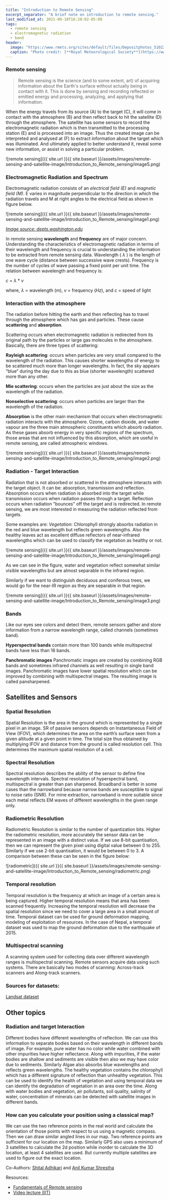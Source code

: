 ```yaml
---
title: "Introduction to Remote Sensing"
excerpt_separator: "A brief note on introduction to remote sensing."
last_modified_at: 2021-09-10T16:20:02-05:00
tags:
  - remote sensing
  - electromagnetic radiation
  - band
header:
  image: "https://www.rmets.org/sites/default/files/Depositphotos_51022571_s-2015.jpg"
  caption: "Photo credit: [**Royal Meteorological Society**](https://www.rmets.org/sites/default/files/Depositphotos_51022571_s-2015.jpg)"
---
```


### Remote sensing

> Remote sensing is the science (and to some extent, art) of acquiring
> information about the Earth's surface without actually being in contact
> with it. This is done by sensing and recording reflected or emitted energy
> and processing, analyzing, and applying that information.

When the energy travels from its source (A) to the target (C), it will come in contact with the atmosphere (B) and then reflect back to hit the satellite (D) through the atmosphere. The satellite has some sensors to record the electromagnetic radiation which is then transmitted to the processing station (E) and is processed into an image. Thus the created image can be interpreted and analysed at (F) to extract information about the target which was illuminated. And ultimately applied to better understand it, reveal some new information, or assist in solving a particular problem.

![remote sensing]({{ site.url }}{{ site.baseurl }}/assets/images/remote-sensing-and-satellite-image/Introduction_to_Remote_sensing/image5.png)

### Electromagnetic Radiation and Spectrum

Electromagnetic radiation consists of an _electrical field (E)_ and _magnetic field (M)_. E varies in magnitude perpendicular to the direction in which the radiation travels and M at right angles to the electrical field as shown in figure below.

![remote sensing]({{ site.url }}{{ site.baseurl }}/assets/images/remote-sensing-and-satellite-image/Introduction_to_Remote_sensing/image1.png)

_[Image source: depts.washington.edu](https://depts.washington.edu/cmditr/modules/lum/400px-Emwavepropagation.jpg)_

In remote sensing **wavelength** and **frequency** are of major concern. Understanding the
characteristics of electromagnetic radiation in terms of their wavelength and frequency is
crucial to understanding the information to be extracted from remote sensing data. Wavelength ( $\lambda$ ) is the length of one wave cycle (distance between successive wave crests). Frequency is the number of cycles of wave passing a fixed point per unit time.
The relation between wavelength and frequency is:

$c$ = $\lambda$ \* $v$

where,
$\lambda$ = wavelength ($m$),
$v$ = frequency ($Hz$), and
$c$ = speed of light

### Interaction with the atmosphere

The radiation before hitting the earth and then reflecting has to travel through the atmosphere which has gas and particles. These cause **scattering** and **absorption**.

Scattering occurs when electromagnetic radiation is redirected from its original path by the particles or large gas molecules in the atmosphere. Basically, there are three types of scattering:

**Rayleigh scattering**: occurs when particles are very small compared to the wavelength of the radiation. This causes shorter wavelengths of energy to be scattered much more than longer wavelengths. In fact, the sky appears “blue” during the day due to this as blue (shorter wavelength) scattered more than any other.

**Mie scattering**: occurs when the particles are just about the size as the wavelength of the radiation.

**Nonselective scattering**: occurs when particles are larger than the wavelength of the radiation.

**Absorption** is the other main mechanism that occurs when electromagnetic radiation interacts with the atmosphere. Ozone, carbon dioxide, and water vapour are the three main atmospheric constituents which absorb radiation. As these gases absorb energy in very specific regions of the spectrum, those areas that are not influenced by this absorption, which are useful in remote sensing, are called atmospheric windows.

![remote sensing]({{ site.url }}{{ site.baseurl }}/assets/images/remote-sensing-and-satellite-image/Introduction_to_Remote_sensing/image2.png)

### Radiation - Target Interaction

Radiation that is not absorbed or scattered in the atmosphere interacts with the target object. It can be: absorption, transmission and reflection. Absorption occurs when radiation is absorbed into the target while transmission occurs when radiation passes through a target. Reflection occurs when radiation "bounces" off the target and is redirected. In remote sensing, we are most interested in measuring the radiation reflected from targets.

Some examples are:
_Vegetation_: Chlorophyll strongly absorbs radiation in the red and blue wavelength but reflects green wavelengths. Also the healthy leaves act as excellent diffuse reflectors of near-infrared wavelengths which can be used to classify the vegetation as healthy or not.

![remote sensing]({{ site.url }}{{ site.baseurl }}/assets/images/remote-sensing-and-satellite-image/Introduction_to_Remote_sensing/image6.png)

As we can see in the figure, water and vegetation reflect somewhat similar visible wavelengths but are almost separable in the infrared region.

Similarly if we want to distinguish deciduous and coniferous trees, we would go for the near-IR region as they are separable in that region.

![remote sensing]({{ site.url }}{{ site.baseurl }}/assets/images/remote-sensing-and-satellite-image/Introduction_to_Remote_sensing/image3.png)

### Bands

Like our eyes see colors and detect them, remote sensors gather and store information from a narrow wavelength range, called channels (sometimes band).

**Hyperspectral bands** contain more than 100 bands while multispectral bands have less than 16 bands.

**Panchromatic images**
Panchromatic images are created by combining RGB bands and sometimes infrared channels as well resulting in single band images. Panchromatic images have lower spatial resolution which can be improved by combining with multispectral images. The resulting image is called pansharpened.



## Satellites and Sensors

### Spatial Resolution    
Spatial Resolution is the area in the ground which is represented by a single pixel in an image. SR of passive sensors depends on Instantaneous Field of View (IFOV), which determines the area on the earth’s surface seen from a given altitude at a given point in time. The total size thus obtained by multiplying IFOV and distance from the ground is called resolution cell. This determines the maximum spatial resolution of a cell.

### Spectral Resolution
Spectral resolution describes the ability of the sensor to define fine wavelength intervals. Spectral resolution of hyperspectral band, multispectral is greater than pan sharpened. Broadband is better in some cases than the narrowband because narrow bands are susceptible to signal to noise ratio (SNR). For mine extraction, narrowband is more suitable since each metal reflects EM waves of different wavelengths in the given range only. 

### Radiometric Resolution
Radiometric Resolution is similar to the number of quantization bits. Higher the radiometric resolution, more accurately the sensor data can be represented in an image with a distinct value. If we use 8-bit quantisation, then we can represent the given pixel using digital value between 0 to 255. Similarly if we use 2-bit quantisation, it would be between 0 to 3. A comparison between these can be seen in the figure below:

![radiometric]({{ site.url }}{{ site.baseurl }}/assets/images/remote-sensing-and-satellite-image/Introduction_to_Remote_sensing/radiometric.png)


### Temporal resolution
Temporal resolution is the frequency at which an image of a certain area is being captured. Higher temporal resolution means that area has been scanned frequently. Increasing the temporal resolution will decrease the spatial resolution since we need to cover a large area in a small amount of time. Temporal dataset can be used for ground deformation mapping, modeling of exploitation of resources. In the case of Nepal, a temporal dataset was used to map the ground deformation due to the earthquake of 2015.  

### Multispectral scanning
A scanning system used for collecting data over different wavelength ranges is multispectral scanning. Remote sensors acquire data using such systems. There are basically two modes of scanning: Across-track scanners and Along-track scanners.

### Sources for datasets:
  [Landsat dataset](https://earthexplorer.usgs.gov/)



## Other topics

### Radiation and target Interaction
Different bodies have different wavelengths of reflection. We can use this information to separate bodies based on their wavelength in different bands of image. For example, pure water has no color while water combined with other impurities have higher reflectance. Along with impurities, if the water bodies are shallow and sediments are visible then also we may have color due to sediments. Similarly Algae also absorbs blue wavelengths and reflects green wavelengths. 
The healthy vegetation contains the chlorophyll which has a different signature of reflection than unhealthy vegetation. This can be used to identify the health of vegetation and using temporal data we can identify the degradation of vegetation in an area over the time. 
Along with water bodies and vegetation, air pollutants, soil quality, salinity of water, concentration of minerals can be detected with satellite images in different bands. 

### How can you calculate your position using a classical map?
We can use the two reference points in the real world and calculate the orientation of those points with respect to us using a magnetic compass. Then we can draw similar angled lines in our map. Two reference points are sufficient for our location on the map. Similarly GPS also uses a minimum of 3 satellites to calculate the 2d position while inorder to calculate the 3D location, at least 4 satellites are used. But currently multiple satellites are used to figure out the exact location. 


Co-Authors: [Shital Adhikari](https://shitaladhikari.github.io/) and [Anil Kumar Shrestha](https://anilkshrestha.com.np)


Resources:

- [Fundamentals of Remote sensing](https://www.nrcan.gc.ca/sites/www.nrcan.gc.ca/files/earthsciences/pdf/resource/tutor/fundam/pdf/fundamentals_e.pdf)
- [Video lecture (IIT)](https://www.youtube.com/playlist?list=PLLy_2iUCG87ADRApV6xRnmEegxSz1XqnY)